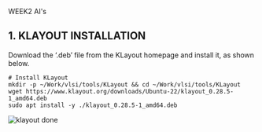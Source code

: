 WEEK2 AI's

## 1. KLAYOUT INSTALLATION

Download the ‘.deb’ file from the KLayout homepage and install it, as shown below.
```
# Install KLayout
mkdir -p ~/Work/vlsi/tools/KLayout && cd ~/Work/vlsi/tools/KLayout
wget https://www.klayout.org/downloads/Ubuntu-22/klayout_0.28.5-1_amd64.deb
sudo apt install -y ./klayout_0.28.5-1_amd64.deb
```

![klayout done](https://user-images.githubusercontent.com/68071764/220927180-97c18f0b-f205-4d3e-a91e-378237d378be.png)
